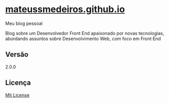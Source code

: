 # [mateussmedeiros.github.io](http://mateussmedeiros.github.io/home/)
Meu blog pessoal

Blog sobre um Desenvolvedor Front End apaixonado por novas tecnologias, abordando assuntos sobre Desenvolvimento Web, com foco em Front End

## Versão
2.0.0

## Licença
[Mit License](https://github.com/mateussmedeiros/mateussmedeiros.github.io/blob/master/LICENSE)
